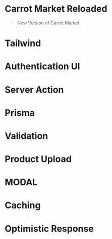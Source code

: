 # Carrot Market Reloaded

> New Version of Carrot Market

# Tailwind

# Authentication UI

# Server Action

# Prisma

# Validation

# Product Upload

# MODAL

# Caching

# Optimistic Response

